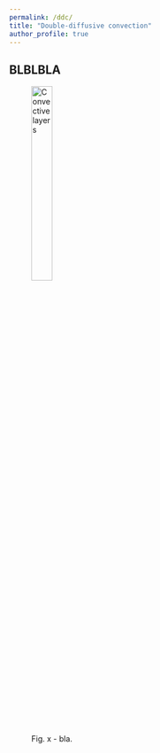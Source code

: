 ```yaml
---
permalink: /ddc/
title: "Double-diffusive convection"
author_profile: true
---
```


## BLBLBLA

<figure>
  <img src="https://jorafb.github.io/website/images/layers.png" alt="Convective layers" class="center" style="width:30%">
  <figcaption>Fig. x - bla. </figcaption>
</figure>
